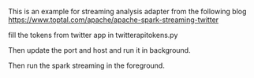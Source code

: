This is an example for streaming analysis adapter from the following blog https://www.toptal.com/apache/apache-spark-streaming-twitter

fill the tokens from twitter app in twitterapitokens.py

Then update the port and host and run it in background.

Then run the spark streaming in the foreground.